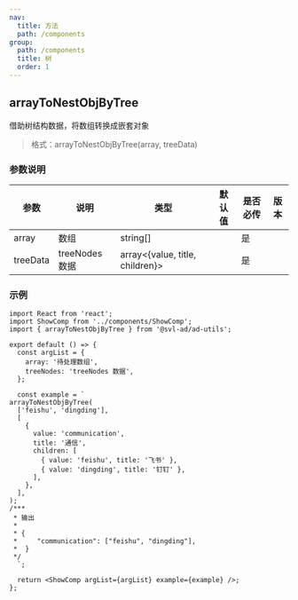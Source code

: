 ```yaml
---
nav:
  title: 方法
  path: /components
group:
  path: /components
  title: 树
  order: 1
---
```


## arrayToNestObjByTree

借助树结构数据，将数组转换成嵌套对象

> 格式：arrayToNestObjByTree(array, treeData)

### 参数说明

| 参数     | 说明           | 类型                            | 默认值 | 是否必传 | 版本 |
| -------- | -------------- | ------------------------------- | ------ | -------- | ---- |
| array    | 数组           | string[]                        |        | 是       |      |
| treeData | treeNodes 数据 | array<{value, title, children}> |        | 是       |      |

### 示例

```tsx
import React from 'react';
import ShowComp from '../components/ShowComp';
import { arrayToNestObjByTree } from '@svl-ad/ad-utils';

export default () => {
  const argList = {
    array: '待处理数组',
    treeNodes: 'treeNodes 数据',
  };

  const example = `
arrayToNestObjByTree(
  ['feishu', 'dingding'],
  [
    {
      value: 'communication',
      title: '通信',
      children: [
        { value: 'feishu', title: '飞书' },
        { value: 'dingding', title: '钉钉' },
      ],
    },
  ],
);
/*** 
 * 输出
 * 
 * {
 *     "communication": ["feishu", "dingding"],
 *  }
 */
  `;

  return <ShowComp argList={argList} example={example} />;
};
```
